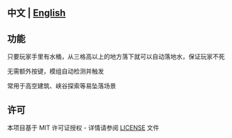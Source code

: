 ## 中文 | [English](./README_en_us.md)
## 功能
只要玩家手里有水桶，从三格高以上的地方落下就可以自动落地水，保证玩家不死

无需额外按键，模组自动检测并触发 

常用于高空建筑、峡谷探索等易坠落场景
## 许可
本项目基于 MIT 许可证授权 - 详情请参阅 [LICENSE](LICENSE) 文件

